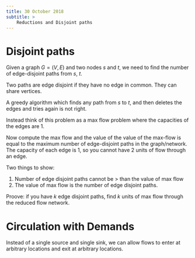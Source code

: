 ```yaml
---
title: 30 October 2018
subtitle: >
    Reductions and Disjoint paths
---
```


# Disjoint paths

Given a graph $G = (V,E)$ and two nodes $s$ and $t$, we need to find the number of edge-disjoint paths from $s$, $t$.

Two paths are edge disjoint if they have no edge in common. They can share vertices.

A greedy algorithm which finds any path from $s$ to $t$, and then deletes the edges and tries again is not right.

Instead think of this problem as a max flow problem where the capacities of the edges are 1.

Now compute the max flow and the value of the value of the max-flow is equal to the maximum number of edge-disjoint paths in the graph/network. The capacity of each edge is 1, so you cannot have 2 units of flow through an edge.

Two things to show:
1. Number of edge disjoint paths cannot be > than the value of max flow
2. The value of max flow is the number of edge disjoint paths.

Proove: if you have $k$ edge disjoint paths, find $k$ units of max flow through the reduced flow network.


# Circulation with Demands

Instead of a single source and single sink, we can allow flows to enter at arbitrary locations and exit at arbitrary locations.
